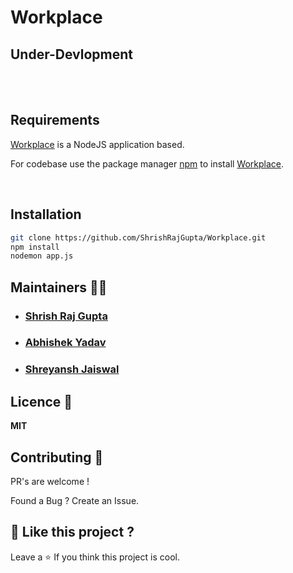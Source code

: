 # Workplace

## **Under-Devlopment**
<br><br>
## Requirements
[Workplace](https://github.com/ShrishRajGupta/Workplace) is a NodeJS application based.

For codebase use the package manager [npm](https://www.npmjs.com/) to install [Workplace](https://github.com/ShrishRajGupta/Workplace).

<br>

## Installation
```bash
git clone https://github.com/ShrishRajGupta/Workplace.git
npm install
nodemon app.js
```

## Maintainers 👨‍💻

- ### [Shrish Raj Gupta](https://github.com/ShrishRajGupta)   [<img height="13" src="https://cdn.svgporn.com/logos/linkedin.svg" />](https://www.linkedin.com/in/shrishrajgupta/)
- ### [Abhishek Yadav](https://github.com/AbhishekYMNNIT)  [<img height="13" src="https://cdn.svgporn.com/logos/linkedin.svg" />](https://www.linkedin.com/in/abhishekyadav123/)
- ### [Shreyansh Jaiswal](https://github.com/CodeBuster09)  [<img height="13" src="https://cdn.svgporn.com/logos/linkedin.svg" />]( https://www.linkedin.com/in/shreyanshjaiswal09/)

## Licence 🍁
**MIT**

## Contributing 💙

PR's are welcome !

Found a Bug ? Create an Issue.

## 💖 Like this project ?

Leave a ⭐ If you think this project is cool.